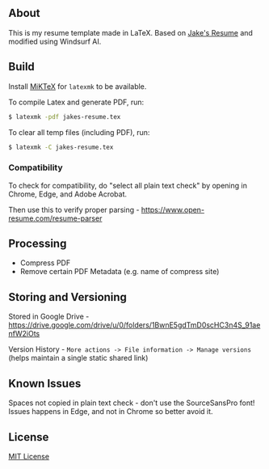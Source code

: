 ## About
This is my resume template made in LaTeX. Based on [Jake's Resume](https://www.overleaf.com/latex/templates/jakes-resume/syzfjbzwjncs) and modified using Windsurf AI.

## Build
Install [MiKTeX](https://miktex.org/) for `latexmk` to be available.

To compile Latex and generate PDF, run:
```bash
$ latexmk -pdf jakes-resume.tex
```

To clear all temp files (including PDF), run:
```bash
$ latexmk -C jakes-resume.tex
```

### Compatibility
To check for compatibility, do "select all plain text check" by opening in Chrome, Edge, and Adobe Acrobat.

Then use this to verify proper parsing - https://www.open-resume.com/resume-parser

## Processing
- Compress PDF
- Remove certain PDF Metadata (e.g. name of compress site)

## Storing and Versioning
Stored in Google Drive - https://drive.google.com/drive/u/0/folders/1BwnE5gdTmD0scHC3n4S_91aenfW2iOts

Version History - `More actions -> File information -> Manage versions` (helps maintain a single static shared link)

## Known Issues
Spaces not copied in plain text check - don't use the SourceSansPro font! Issues happens in Edge, and not in Chrome so better avoid it.

## License
[MIT License](/LICENSE)
